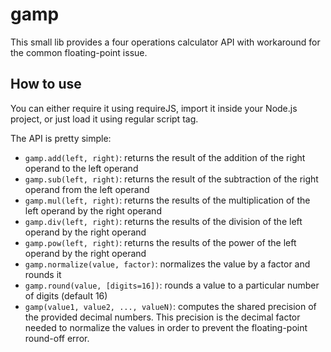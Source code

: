# gamp
This small lib provides a four operations calculator API with workaround for the common floating-point issue.

## How to use

You can either require it using requireJS, import it inside your Node.js project, or just load it using regular script tag.

The API is pretty simple:

- `gamp.add(left, right)`: returns the result of the addition of the right operand to the left operand
- `gamp.sub(left, right)`: returns the result of the subtraction of the right operand from the left operand
- `gamp.mul(left, right)`: returns the results of the multiplication of the left operand by the right operand
- `gamp.div(left, right)`: returns the results of the division of the left operand by the right operand
- `gamp.pow(left, right)`: returns the results of the power of the left operand by the right operand
- `gamp.normalize(value, factor)`: normalizes the value by a factor and rounds it
- `gamp.round(value, [digits=16])`: rounds a value to a particular number of digits (default 16)
- `gamp(value1, value2, ..., valueN)`: computes the shared precision of the provided decimal numbers. This precision is the decimal factor needed to normalize the values in order to prevent the floating-point round-off error.

